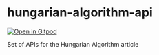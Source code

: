 # hungarian-algorithm-api
[![Open in Gitpod](https://gitpod.io/button/open-in-gitpod.svg)](https://gitpod.io/#https://github.com/nuandawm/hungarian-algorithm-api)

Set of APIs for the Hungarian Algorithm article
